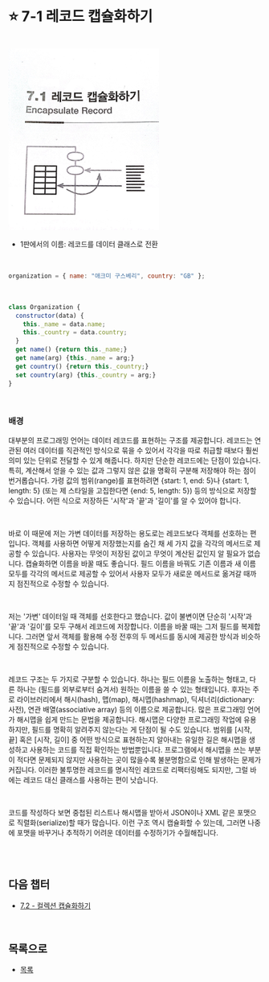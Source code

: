 # :star: 7-1 레코드 캡슐화하기

<br>

<img src="../../Images/07_01_image.jpeg" width="300px">

- 1판에서의 이름: 레코드를 데이터 클래스로 전환

<br>

```js
organization = { name: "애크미 구스베리", country: "GB" };
```

<br>

```js
class Organization {
  constructor(data) {
    this._name = data.name;
    this._country = data.country;
  }
  get name() {return this._name;}
  get name(arg) {this._name = arg;}
  get country() {return this._country;}
  set country(arg) {this._country = arg;}
}
```

<br>

### 배경

대부분의 프로그래밍 언어는 데이터 레코드를 표현하는 구조를 제공합니다. 레코드는 연관된 여러 데이터를 직관적인 방식으로 묶을 수 있어서 각각을 따로 취급할 때보다 훨씬 의미 있는 단위로 전달할 수 있게 해줍니다. 하지만 단순한 레코드에는 단점이 있습니다. 특히, 계산해서 얻을 수 있는 값과 그렇지 않은 값을 명확히 구분해 저장해야 하는 점이 번거롭습니다. 가령 값의 범위(range)를 표현하려면 {start: 1, end: 5}나 {start: 1, length: 5} (또는 제 스타일을 고집한다면 {end: 5, length: 5}) 등의 방식으로 저장할 수 있습니다. 어떤 식으로 저장하든 '시작'과 '끝'과 '길이'를 알 수 있어야 합니다.

<br>

바로 이 때문에 저는 가변 데이터를 저장하는 용도로는 레코드보다 객체를 선호하는 편입니다. 객체를 사용하면 어떻게 저장했는지를 숨긴 채 세 가지 값을 각각의 메서드로 제공할 수 있습니다. 사용자는 무엇이 저장된 값이고 무엇이 계산된 값인지 알 필요가 없습니다. 캡슐화하면 이름을 바꿀 때도 좋습니다. 필드 이름을 바꿔도 기존 이름과 새 이름 모두를 각각의 메서드로 제공할 수 있어서 사용자 모두가 새로운 메서드로 옮겨갈 때까지 점진적으로 수정할 수 있습니다.

<br>

저는 '가변' 데이터일 때 객체를 선호한다고 했습니다. 값이 불변이면 단순히 '시작'과 '끝'과 '길이'를 모두 구해서 레코드에 저장합니다. 이름을 바꿀 때는 그저 필드를 복제합니다. 그러면 앞서 객체를 활용해 수정 전후의 두 메서드를 동시에 제공한 방식과 비슷하게 점진적으로 수정할 수 있습니다.

<br>

레코드 구조는 두 가지로 구분할 수 있습니다. 하나는 필드 이름을 노출하는 형태고, 다른 하나는 (필드를 외부로부터 숨겨서) 원하는 이름을 쓸 수 있는 형태입니다. 후자는 주로 라이브러리에서 해시(hash), 맵(map), 해시맵(hashmap), 딕셔너리(dictionary: 사전), 연관 배열(associative array) 등의 이름으로 제공합니다. 많은 프로그래밍 언어가 해시맵을 쉽게 만드는 문법을 제공합니다. 해시맵은 다양한 프로그래밍 작업에 유용하지만, 필드를 명확히 알려주지 않는다는 게 단점이 될 수도 있습니다. 범위를 [시작, 끝] 혹은 [시작, 길이] 중 어떤 방식으로 표현하는지 알아내는 유일한 길은 해시맵을 생성하고 사용하는 코드를 직접 확인하는 방법뿐입니다. 프로그램에서 해시맵을 쓰는 부분이 적다면 문제되지 않지만 사용하는 곳이 많을수록 불분명함으로 인해 발생하는 문제가 커집니다. 이러한 불투명한 레코드를 명시적인 레코드로 리팩터링해도 되지만, 그럴 바에는 레코드 대신 클래스를 사용하는 편이 낫습니다.

<br>

코드를 작성하다 보면 중첩된 리스트나 해시맵을 받아서 JSON이나 XML 같은 포맷으로 직렬화(serialize)할 때가 많습니다. 이런 구조 역시 캡슐화할 수 있는데, 그러면 나중에 포맷을 바꾸거나 추적하기 어려운 데이터를 수정하기가 수월해집니다.

<br>

<br>

## 다음 챕터

- [7.2 - 컬렉션 캡슐화하기](https://github.com/Esoolgnah/Summary_of_Refactoring_2nd_Edition/blob/main/Notes/07_캡슐화/07_02_컬렉션_캡슐화하기.md)

<br>

## 목록으로

- [목록](https://github.com/Esoolgnah/Summary_of_Refactoring_2nd_Edition/blob/main/Notes/07_캡슐화/07_00_캡슐화.md)
